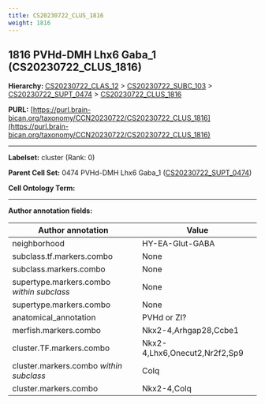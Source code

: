 ```yaml
---
title: CS20230722_CLUS_1816
weight: 1816
---
```

## 1816 PVHd-DMH Lhx6 Gaba_1 (CS20230722_CLUS_1816)
<b>Hierarchy: </b>
[CS20230722_CLAS_12](../CS20230722_CLAS_12) >
[CS20230722_SUBC_103](../CS20230722_SUBC_103) >
[CS20230722_SUPT_0474](../CS20230722_SUPT_0474) >
[CS20230722_CLUS_1816](../CS20230722_CLUS_1816)

**PURL:** [https://purl.brain-bican.org/taxonomy/CCN20230722/CS20230722_CLUS_1816](https://purl.brain-bican.org/taxonomy/CCN20230722/CS20230722_CLUS_1816)

---


**Labelset:** cluster (Rank: 0)

**Parent Cell Set:** 0474 PVHd-DMH Lhx6 Gaba_1 ([CS20230722_SUPT_0474](../CS20230722_SUPT_0474))



**Cell Ontology Term:** 

[MARKER GENES.]: #


---

[TRANSFERRED ANNOTATIONS.]: #


[AUTHOR ANNOTATION FIELDS.]: #


**Author annotation fields:**

| Author annotation | Value |
|-------------------|-------|
|neighborhood|HY-EA-Glut-GABA|
|subclass.tf.markers.combo|None|
|subclass.markers.combo|None|
|supertype.markers.combo _within subclass_|None|
|supertype.markers.combo|None|
|anatomical_annotation|PVHd or ZI?|
|merfish.markers.combo|Nkx2-4,Arhgap28,Ccbe1|
|cluster.TF.markers.combo|Nkx2-4,Lhx6,Onecut2,Nr2f2,Sp9|
|cluster.markers.combo _within subclass_|Colq|
|cluster.markers.combo|Nkx2-4,Colq|
